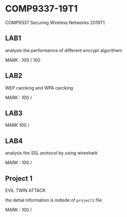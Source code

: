 # COMP9337-19T1
COMP9337 Securing Wireless Networks 2019T1

## LAB1

analysis the performence of different encrypt algorithem 

MARK : 100 / 100

## LAB2

WEP carcking and WPA carcking 

MARK : 100 / 

## LAB3

MARK 100 / 

## LAB4

analysis the SSL protocol by using wireshark

MARK : 100 /

## Project 1

EVIL TWIN ATTACK 

the detial information is indisde of `project1` file

MARK : 100 /





